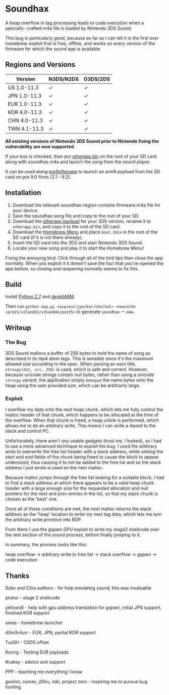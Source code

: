 # Soundhax

A heap overflow in tag processing leads to code execution when a specially-
crafted m4a file is loaded by Nintendo 3DS Sound.

This bug is particularly good, because as far as I can tell it is the first
ever homebrew exploit that is free, offline, and works on every version
of the firmware for which the sound app is available.

## Regions and Versions

| Version | N3DS/N2DS | O3DS/2DS |
| --- | --- | --- |
| US 1.0-11.3 | ✓ | ✓ |
| JPN 1.0-11.3 | ✓ | ✓ |
| EUR 1.0-11.3 | ✓ | ✓ |
| KOR 4.0-11.3 | ✓ | ✓ |
| CHN 4.0-11.3 | ✓ | ✓ |
| TWN 4.1-11.3 | ✓ | ✓ |

**All existing versions of Nintendo 3DS Sound prior to Nintendo fixing the vulnerability are now supported**.

If your box is checked, then put [otherapp.bin](https://smealum.github.io/3ds/#otherapp) on the root of your SD card along with soundhax.m4a and launch the song from the sound player.

It can be used along [pre9otherapp](https://github.com/hax0kartik/pre9otherapp) to launch an arm9 payload from the SD card on pre 9.0 firms (2.1 - 9.2).

## Installation
1. Download the relevant soundhax-region-console-firmware.m4a file for your device.
2. Save the soundhax song file and copy to the root of your SD.
3. Download the [otherapp payload](https://smealum.github.io/3ds/) for your 3DS version, rename it to `otherapp.bin`, and copy it to the root of the SD card.
4. Download the [Homebrew Menu](https://github.com/fincs/new-hbmenu/releases/latest) and place `boot.3dsx` in the root of the SD card (if it is not there already).
5. Insert the SD card into the 3DS and start Nintendo 3DS Sound.
6. Locate your new song and play it to start the Homebrew Menu!

Fixing the annoying bird: Click through all of the bird tips then close the app normally. When you exploit it it doesn't save the fact that you've opened the app before, so closing and reopening normally seems to fix this.

## Build
Install [Python 2.7](https://python.org) and [devkitARM](https://devkitpro.org/wiki/Getting_Started).

Then run `python exp.py <usa/eur/jpn/kor/chn/twl> <new/old> <pre21/v21and22/v3xand4x/post5>` to generate `soundhax-*.m4a`.

## Writeup

### The Bug
3DS Sound mallocs a buffer of 256 bytes to hold the name of song as described
in its mp4 atom tags. This is sensible since it's the maximum allowed size according
to the spec. When parsing an ascii title, `strncpy(dst, src, 256)` is used, which
is safe and correct. However, because unicode strings contain null bytes, rather
than using a unicode `strncpy` variant, the application simply `memcpy`s the name
bytes onto the heap using the user provided size, which can be arbitrarily large.

### Exploit
I overflow my data onto the next heap chunk, which lets me fully control the
malloc header of that chunk, which happens to be allocated at the time of the overflow.
When that chunk is freed, a heap unlink is performed, which allows me to do
an arbitrary write. This means I can write a dword to the stack and control
PC.

Unfortunately, there aren't any usable gadgets (trust me, I looked), so I
had to use a more advanced technique to exploit the bug. I used the
arbitrary write to overwrite the free list header with a stack address,
while setting the start and end fields of the chunk being freed to cause the
block to appear undersized, thus causing it to not be added to the free list
and so the stack address I just wrote is used on the next malloc.

Because malloc jumps through the free list looking for a suitable block, I had to find a stack
address at which there appears to be a valid heap chunk header with a large enough
size for the requested allocation and null pointers for the next and prev entries
in the list, so that my stack chunk is chosen as the 'best' one.

Once all of these conditions are met, the next malloc returns the stack address as the
'heap' location to write my next tag data, which lets me turn the arbitrary
write primitive into ROP.

From there I use the gspwn GPU exploit to write
my stage2 shellcode over the text section of the sound process, before finally
jumping to it.

In summary, the process looks like this:

heap overflow -> arbitrary write to free list -> stack overflow -> gspwn -> code execution

## Thanks
Subv and Citra authors - for help emulating sound, this was invaluable

plutoo   - stage 2 shellcode

yellows8 - help with gpu address translation for gspwn, initial JPN support, finished KOR support

smea     - homebrew launcher

d3m3vilurr - EUR, JPN, partial KOR support

TuxSH - O3DS offset

Konng - Testing EUR payloads

\#cakey - advice and support

PPP - teaching me everything I know

geohot, comex, j00ru, loki, project zero - inspiring me to pursue bug hunting
